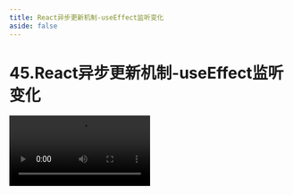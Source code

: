 ```yaml
---
title: React异步更新机制-useEffect监听变化
aside: false
---
```


# 45.React异步更新机制-useEffect监听变化

<video autoplay src="http://qn.chinavanes.com/interview/react-interview/45.React异步更新机制-useEffect监听变化.mp4" controls controlsList="nodownload" width="50%"/>

